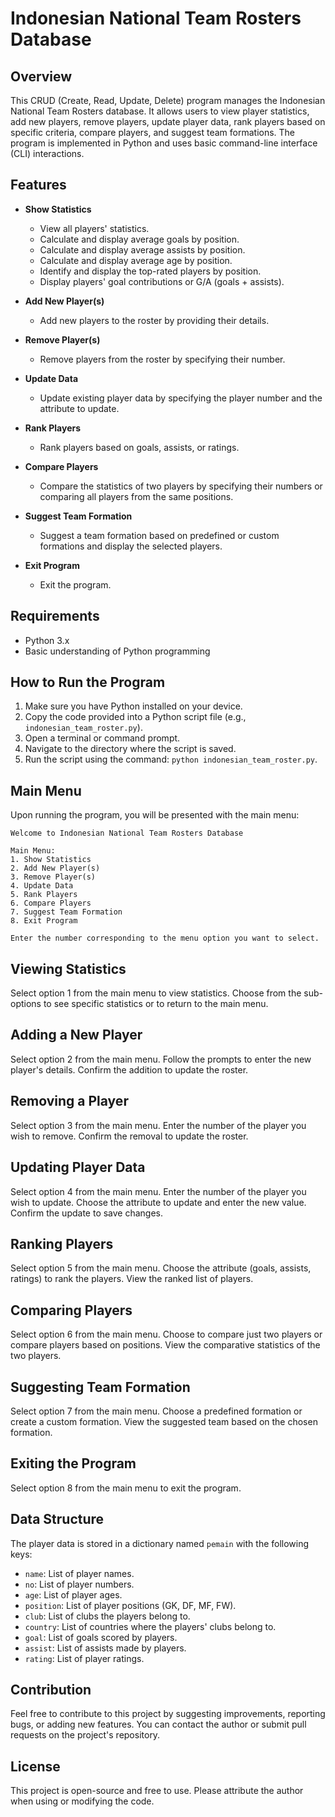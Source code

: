 # Indonesian National Team Rosters Database

## Overview
This CRUD (Create, Read, Update, Delete) program manages the Indonesian National Team Rosters database. It allows users to view player statistics, add new players, remove players, update player data, rank players based on specific criteria, compare players, and suggest team formations. The program is implemented in Python and uses basic command-line interface (CLI) interactions.

## Features
- **Show Statistics**
  - View all players' statistics.
  - Calculate and display average goals by position.
  - Calculate and display average assists by position.
  - Calculate and display average age by position.
  - Identify and display the top-rated players by position.
  - Display players' goal contributions or G/A (goals + assists).

- **Add New Player(s)**
  - Add new players to the roster by providing their details.

- **Remove Player(s)**
  - Remove players from the roster by specifying their number.

- **Update Data**
  - Update existing player data by specifying the player number and the attribute to update.

- **Rank Players**
  - Rank players based on goals, assists, or ratings.

- **Compare Players**
  - Compare the statistics of two players by specifying their numbers or comparing all players from the same positions.

- **Suggest Team Formation**
  - Suggest a team formation based on predefined or custom formations and display the selected players.

- **Exit Program**
  - Exit the program.

## Requirements
- Python 3.x
- Basic understanding of Python programming

## How to Run the Program
1. Make sure you have Python installed on your device.
2. Copy the code provided into a Python script file (e.g., `indonesian_team_roster.py`).
3. Open a terminal or command prompt.
4. Navigate to the directory where the script is saved.
5. Run the script using the command: `python indonesian_team_roster.py`.

## Main Menu
Upon running the program, you will be presented with the main menu:

```
Welcome to Indonesian National Team Rosters Database

Main Menu:
1. Show Statistics
2. Add New Player(s)
3. Remove Player(s)
4. Update Data
5. Rank Players
6. Compare Players
7. Suggest Team Formation
8. Exit Program

Enter the number corresponding to the menu option you want to select.
```

## Viewing Statistics
Select option 1 from the main menu to view statistics. Choose from the sub-options to see specific statistics or to return to the main menu.

## Adding a New Player
Select option 2 from the main menu. Follow the prompts to enter the new player's details. Confirm the addition to update the roster.

## Removing a Player
Select option 3 from the main menu. Enter the number of the player you wish to remove. Confirm the removal to update the roster.

## Updating Player Data
Select option 4 from the main menu. Enter the number of the player you wish to update. Choose the attribute to update and enter the new value. Confirm the update to save changes.

## Ranking Players
Select option 5 from the main menu. Choose the attribute (goals, assists, ratings) to rank the players. View the ranked list of players.

## Comparing Players
Select option 6 from the main menu. Choose to compare just two players or compare players based on positions. View the comparative statistics of the two players.

## Suggesting Team Formation
Select option 7 from the main menu. Choose a predefined formation or create a custom formation. View the suggested team based on the chosen formation.

## Exiting the Program
Select option 8 from the main menu to exit the program.

## Data Structure
The player data is stored in a dictionary named `pemain` with the following keys:
- `name`: List of player names.
- `no`: List of player numbers.
- `age`: List of player ages.
- `position`: List of player positions (GK, DF, MF, FW).
- `club`: List of clubs the players belong to.
- `country`: List of countries where the players' clubs belong to.
- `goal`: List of goals scored by players.
- `assist`: List of assists made by players.
- `rating`: List of player ratings.

## Contribution
Feel free to contribute to this project by suggesting improvements, reporting bugs, or adding new features. You can contact the author or submit pull requests on the project's repository.

## License
This project is open-source and free to use. Please attribute the author when using or modifying the code.
